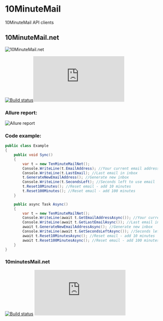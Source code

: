 # 10MinuteMail
10MinuteMail API clients

## 10MinuteMail.net
![10MinuteMail.net](https://10MinuteMail.net)

[![Build status](https://ci.appveyor.com/api/projects/status/5nomj0qw25bo8gnv?svg=true)](https://ci.appveyor.com/project/unickq/allure-nunit)[![NuGet](http://flauschig.ch/nubadge.php?id=NUnit.Allure)](https://www.nuget.org/packages/NUnit.Allure)

### Allure report:

![Allure report](https://raw.githubusercontent.com/unickq/allure-nunit/master/AllureScreen.png)

### Code example:

```cs
public class Example
{
    public void Sync()
    {
        var t = new TenMinuteMailNet();
        Console.WriteLine(t.EmailAddress); //Your current email address
        Console.WriteLine(t.LastEmail); //Last email in inbox
        t.GenerateNewEmailAddress(); //Generate new inbox
        Console.WriteLine(t.SecondsLeft); //Seconds left to use email
        t.Reset10Minutes(); //Reset email - add 10 minutes
        t.Reset100Minutes(); //Reset email - add 100 minutes
    }

    public async Task Async()
    {
        var t = new TenMinuteMailNet();
        Console.WriteLine(await t.GetEmailAddressAsync()); //Your current email address
        Console.WriteLine(await t.GetLastEmailAsync()); //Last email in inbox
        await t.GenerateNewEmailAddressAsync(); //Generate new inbox
        Console.WriteLine(await t.GetSecondsLeftAsync()); //Seconds left to use email
        await t.Reset10MinutesAsync(); //Reset email - add 10 minutes
        await t.Reset100MinutesAsync(); //Reset email - add 100 minutes
    }
}
```  

### 10minutesMail.net
[![Build status](https://ci.appveyor.com/api/projects/status/v4l997q4qyq88ily?svg=true)](https://ci.appveyor.com/project/unickq/10minutemail)
[![NuGet](http://flauschig.ch/nubadge.php?id=10minutesMail.net)](https://www.nuget.org/packages/10minutesMail.net)